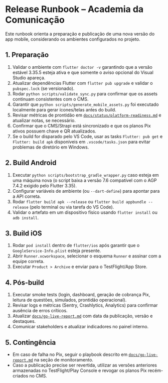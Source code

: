 # Release Runbook – Academia da Comunicação

Este runbook orienta a preparação e publicação de uma nova versão do app mobile, considerando os ambientes configurados no projeto.

## 1. Preparação

1. Validar o ambiente com `flutter doctor -v` garantindo que a versão estável 3.35.5 esteja ativa e que somente o aviso opcional do Visual Studio apareça.
2. Atualizar dependências Flutter com `flutter pub upgrade` e validar o `pubspec.lock` (se versionado).
3. Rodar `python scripts/validate_sync.py` para confirmar que os assets continuam consistentes com o CMS.
4. Garantir que `python scripts/generate_mobile_assets.py` foi executado localmente para gerar ícones/telas antes do build.
5. Revisar métricas de prontidão em [`docs/status/platform-readiness.md`](status/platform-readiness.md) e atualizar notas, se necessário.
6. Confirmar que o CMS/Strapi está sincronizado e que os planos Pix ativos possuem chave e QR atualizados.
7. Se o build for disparado pelo VS Code, usar as tasks `Flutter: pub get` e `Flutter: build apk` disponíveis em `.vscode/tasks.json` para evitar problemas de diretório em Windows.

## 2. Build Android

1. Executar `python scripts/bootstrap_gradle_wrapper.py` caso esteja em uma máquina nova (o script baixa a versão 7.6 compatível com o AGP 7.4.2 exigido pelo Flutter 3.35).
2. Configurar variáveis de ambiente (ou `--dart-define`) para apontar para a API correta.
3. Rodar `flutter build apk --release` ou `flutter build appbundle --release` (pelo terminal ou via tarefa do VS Code).
4. Validar o artefato em um dispositivo físico usando `flutter install` ou `adb install`.

## 3. Build iOS

1. Rodar `pod install` dentro de `flutter/ios` após garantir que o `GoogleService-Info.plist` esteja presente.
2. Abrir `Runner.xcworkspace`, selecionar o esquema `Runner` e assinar com a equipe correta.
3. Executar `Product > Archive` e enviar para o TestFlight/App Store.

## 4. Pós-build

1. Executar smoke tests (login, dashboard, geração de cobrança Pix, leitura de questões, simulados, prontidão operacional).
2. Revisar logs e métricas (Sentry, Crashlytics, Analytics) para confirmar ausência de erros críticos.
3. Atualizar [`docs/go-live-report.md`](go-live-report.md) com data da publicação, versão e destaques.
4. Comunicar stakeholders e atualizar indicadores no painel interno.

## 5. Contingência

- Em caso de falha no Pix, seguir o playbook descrito em [`docs/go-live-report.md`](go-live-report.md) na seção de monitoramento.
- Caso a publicação precise ser revertida, utilizar as versões anteriores armazenadas no TestFlight/Play Console e revogar os planos Pix recém-criados no CMS.
